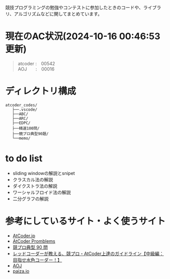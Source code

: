 競技プログラミングの勉強やコンテストに参加したときのコードや、ライブラリ、アルゴリズムなどに関してまとめています。

# 現在のAC状況(2024-10-16 00:46:53 更新)
> atcoder&nbsp;:&emsp;00542  
> AOJ&nbsp;&nbsp;&nbsp;&nbsp;&nbsp;&nbsp;&nbsp;:&emsp;00016  


# ディレクトリ構成
```
atcoder_codes/ 
   ├──.vscode/  
   ├──ABC/     
   ├──ARC/
   ├──EDPC/
   ├──精選100問/   
   ├──競プロ典型90題/
   └──memo/
```

# to do list
- sliding windowの解説とsnipet
- クラスカル法の解説
- ダイクストラ法の解説
- ワーシャルフロイド法の解説
- 二分グラフの解説

# 参考にしているサイト・よく使うサイト
- [AtCoder.jp](https://atcoder.jp/home)
- [AtCoder Promblems](https://kenkoooo.com/atcoder#/table/)
- [競プロ典型 90 問](https://atcoder.jp/contests/typical90)
- [レッドコーダーが教える、競プロ・AtCoder上達のガイドライン【中級編：目指せ水色コーダー！】](https://qiita.com/e869120/items/eb50fdaece12be418faa#%E6%B7%B1%E3%81%95%E5%84%AA%E5%85%88%E6%8E%A2%E7%B4%A2)
- [AOJ](https://judge.u-aizu.ac.jp/onlinejudge/index.jsp?lang=ja)
- [paiza.io](https://paiza.io/ja)